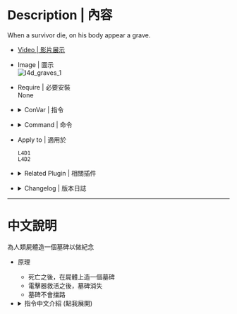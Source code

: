 # Description | 內容
When a survivor die, on his body appear a grave.

* [Video | 影片展示](https://youtu.be/Pmx64P665rQ)

* Image | 圖示
	<br/>![l4d_graves_1](image/l4d_graves_1.gif)

* Require | 必要安裝
<br/>None

* <details><summary>ConVar | 指令</summary>

	* cfg\sourcemod\l4d_graves.cfg
		```php
        // Enable or disable this plugin.
        l4d_graves_enable "1"

        // 1=Disables the solidity of the grave, 0=Enable solidity
        l4d_graves_not_solid "1"

        // How long will it take for the grave to spawn.
        l4d_graves_delay "5.0"

        // Turn glow On or Off.
        l4d_graves_glow "1"

        // L4D2 Only, RGB Color - Change the render color of the glow. Values between 0-255. [-1 -1 -1: Random]
        l4d_graves_glow_color "255 255 255"

        // L4D2 Only, Change the glow range. 
        l4d_graves_glow_range "4000"

        // Number of points of damage to take before breaking. (In L4D2, 0 means don't break)
        l4d_graves_health "1500"
		```
</details>

* <details><summary>Command | 命令</summary>

	None
</details>

* Apply to | 適用於
	```
	L4D1
	L4D2
	```

* <details><summary>Related Plugin | 相關插件</summary>

	1. [l4d_death_soul](/l4d_death_soul): Soul of the dead survivor flies away to the afterlife
		> 人類死亡後，靈魂升天
</details>

* <details><summary>Changelog | 版本日誌</summary>

	```php
	//Dartz8901 @ 2018
	//HarryPotter @ 2022-2023
	```
	* v1.0h (2023-7-27)
        * [AlliedModders Post](https://forums.alliedmods.net/showpost.php?p=2771370&postcount=24)
        * Remake Code
        * Random Color
        * Glow Range
        * Safely remvoe grave when player changes team or leaves the game

	* v1.1.1
        * [Original Plugin by Dartz8901](https://forums.alliedmods.net/showthread.php?t=313063)
</details>

- - - -
# 中文說明
為人類屍體造一個墓碑以做紀念

* 原理
    * 死亡之後，在屍體上造一個墓碑
	* 電擊器救活之後，墓碑消失
	* 墓碑不會擋路

* <details><summary>指令中文介紹 (點我展開)</summary>

	* cfg\sourcemod\l4d_graves.cfg
		```php
        // 0=關閉插件, 1=啟動插件
        l4d_graves_enable "1"

        // 1=墓碑穿透, 0=墓碑不能穿透，必須打掉
        l4d_graves_not_solid "1"

        // 死王五秒後才獲出現墓碑
        l4d_graves_delay "5.0"

        // 為1時，墓碑會發光
        l4d_graves_glow "1"

        // (L4D2) 墓碑的發光顏色，填入RGB三色 (三個數值介於0~255，需要空格)
        l4d_graves_glow_color "255 255 255"

        // (L4D2) 墓碑的發光範圍
        l4d_graves_glow_range "4000"

        // 如果墓碑不能穿透，墓碑的血量是多少? 打掉才會破掉
        // L4D2，0=永遠不會破掉
        l4d_graves_health "1500"
		```
</details>

